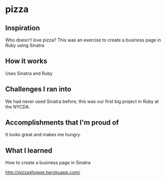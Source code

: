 pizza
=====

## Inspiration 

Who doesn't love pizza? This was an exercise to create a business page in Ruby using Sinatra

## How it works 

Uses Sinatra and Ruby

## Challenges I ran into 

We had never used Sinatra before, this was our first big project in Ruby at the NYCDA.

## Accomplishments that I'm proud of 

It looks great and makes me hungry.

## What I learned 

How to create a business page in Sinatra

http://pizzashoppe.herokuapp.com/
